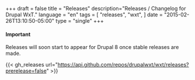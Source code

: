 +++
draft = false
title = "Releases"
description="Releases / Changelog for Drupal WxT."
language = "en"
tags = [
    "releases",
    "wxt",
]
date = "2015-02-26T13:10:50-05:00"
type = "single"
+++

<div class="alert alert-info">
<h4>Important</h4>
<p>Releases will soon start to appear for Drupal 8 once stable releases are
made.</p>
</div>


{{< gh_releases url="https://api.github.com/repos/drupalwxt/wxt/releases?prerelease=false" >}}
